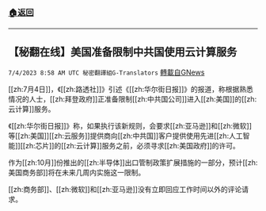 ###  [:house:返回](README.md)
---


## 【秘翻在线】美国准备限制中共国使用云计算服务
`7/4/2023 8:58 AM UTC 秘密翻譯組G-Translators` [轉載自GNews](https://gnews.org/articles/1435619)

[[zh:7月4日]]，《[[zh:路透社]]》引述《[[zh:华尔街日报]]》的报道，称根据熟悉情况的人士，[[zh:拜登政府]]正准备限制[[zh:中共国公司]]进入[[zh:美国]]的[[zh:云计算]]服务。

《[[zh:华尔街日报]]》称，如果执行该新规则，会要求[[zh:亚马逊]]和[[zh:微软]]等[[zh:美国]][[zh:云服务]]提供商向[[zh:中共国]]客户提供使用先进[[zh:人工智能]][[zh:芯片]]的[[zh:云计算]]服务之前，必须寻求[[zh:美国政府]]的许可。

作为[[zh:10月]]份推出的[[zh:半导体]]出口管制政策扩展措施的一部分，预计[[zh:美国商务部]]将在未来几周内实施这一限制。

[[zh:商务部]]、[[zh:微软]]和[[zh:亚马逊]]没有立即回应工作时间以外的评论请求。
